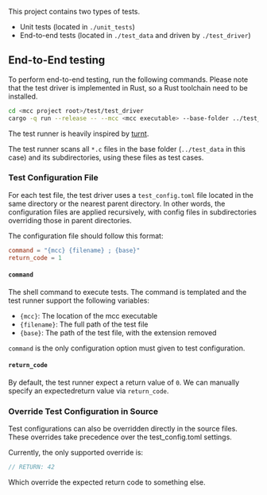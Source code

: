 This project contains two types of tests.

- Unit tests (located in `./unit_tests`)
- End-to-end tests (located in `./test_data` and driven by `./test_driver`)

## End-to-End testing

To perform end-to-end testing, run the following commands. Please note that the test driver is implemented in Rust, so a
Rust toolchain need to be installed.

```sh
cd <mcc project root>/test/test_driver
cargo -q run --release -- --mcc <mcc executable> --base-folder ../test_data
```

The test runner is heavily inspired by [turnt](https://pypi.org/project/turnt/).

The test runner scans all `*.c` files in the base folder (`../test_data` in this case) and its subdirectories, using
these files as test cases.

### Test Configuration File

For each test file, the test driver uses a `test_config.toml` file located in the same directory or the nearest parent
directory. In other words, the configuration files are applied recursively, with config files in subdirectories
overriding those in parent directories.

The configuration file should follow this format:

```toml
command = "{mcc} {filename} ; {base}"
return_code = 1
```

#### `command`

The shell command to execute tests. The command is templated and the test runner support the following variables:

- `{mcc}`: The location of the mcc executable
- `{filename}`: The full path of the test file
- `{base}`: The path of the test file, with the extension removed

`command` is the only configuration option must given to test configuration.

#### `return_code`

By default, the test runner expect a return value of `0`. We can manually specify an expectedreturn value via
`return_code`.

### Override Test Configuration in Source

Test configurations can also be overridden directly in the source files. These overrides take precedence over the
test_config.toml settings.

Currently, the only supported override is:

```c
// RETURN: 42
```

Which override the expected return code to something else.
